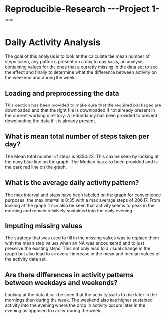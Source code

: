 # Reproducible-Research ---Project 1---

# Daily Activity Analysis
The goal of this analysis is to look at the calculate the mean number of steps taken, any patterns present on a day to day basis, an analysis containing values for the ones that a curretly missing in the data set to see the effect and finally to determine what the difference between activity on the weekend and during the week.

## Loading and preprocessing the data
This section has been provided to make sure that the required packages are downloaded and that the right file is downloaded if not already present in the current working directory. A redundancy has been provided to prevent downloading the data if it is already present.

## What is mean total number of steps taken per day?
The Mean total number of steps is 9354.23. This can be seen by looking at the navy blue line on the graph. The Median has also been provided and is the dark red line on the graph.

## What is the average daily activity pattern?
The max interval and steps have been labeled on the graph for convenience purposes. the max interval is 8:35 with a max average steps of 206.17. From looking at the graph it can also be seen that activity seems to peak in the morning and remain relatively sustained into the early evening.

## Imputing missing values
The strategy that was used to fill in the missing values was to replace them with the mean step values when an NA was encountered and to just preserve the existing steps. This not only lead to a visual change in the graph but also lead to an overall increase in the mean and median values of the activity data set.

## Are there differences in activity patterns between weekdays and weekends?
Looking at the data it can be seen that the activity starts to rise later in the mornings then during the week. The weekend also has higher sustained activity into the evening where the drop in activity occurs later in the evening as opposed to earlier during the week.

